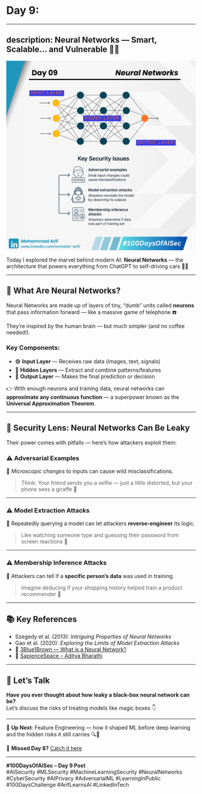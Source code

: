 # Day 9:  
---
description: Neural Networks — Smart, Scalable… and Vulnerable 🧠🔐
--- 
![Day 09 Poster](images/day09-poster.png)

Today I explored the marvel behind modern AI: **Neural Networks** — the architecture that powers everything from ChatGPT to self-driving cars 🚗✨

---

## 🔹 What Are Neural Networks?

Neural Networks are made up of layers of tiny, “dumb” units called **neurons** that pass information forward — like a massive game of telephone ☎️

They’re inspired by the human brain — but much simpler (and no coffee needed!).

### Key Components:
- 🟢 **Input Layer** — Receives raw data (images, text, signals)  
- 🔵 **Hidden Layers** — Extract and combine patterns/features  
- 🔴 **Output Layer** — Makes the final prediction or decision

👉 With enough neurons and training data, neural networks can **approximate any continuous function** — a superpower known as the **Universal Approximation Theorem**.

---

## 🔐 Security Lens: Neural Networks Can Be Leaky

Their power comes with pitfalls — here’s how attackers exploit them:

### ⚠️ Adversarial Examples
📌 *Microscopic changes* to inputs can cause wild misclassifications.

> Think: Your friend sends you a selfie — just a little distorted, but your phone sees a giraffe 🦒

---

### ⚠️ Model Extraction Attacks
📌 Repeatedly querying a model can let attackers **reverse-engineer** its logic.

> Like watching someone type and guessing their password from screen reactions 🎯

---

### ⚠️ Membership Inference Attacks
📌 Attackers can tell if a **specific person’s data** was used in training.

> Imagine deducing if your shopping history helped train a product recommender 👀

---

## 📚 Key References  
- Szegedy et al. (2013): *Intriguing Properties of Neural Networks*  
- Gao et al. (2020): *Exploring the Limits of Model Extraction Attacks*  
- 🎥 [3Blue1Brown — What is a Neural Network?](https://lnkd.in/gTgyjhzA)  
- 📘 [SapienceSpace – Aditya Bharathi](https://lnkd.in/gUi_6WVK)

---

## 💬 Let’s Talk
**Have you ever thought about how leaky a black-box neural network can be?**  
Let’s discuss the risks of treating models like magic boxes 👇

---

📅 **Up Next**: Feature Engineering — how it shaped ML before deep learning and the hidden risks it still carries 🔍🔐

🔗 **Missed Day 8?** [Catch it here](https://lnkd.in/gmXau5GW)

---

**#100DaysOfAISec – Day 9 Post**  
#AISecurity #MLSecurity #MachineLearningSecurity #NeuralNetworks #CyberSecurity #AIPrivacy #AdversarialML #LearningInPublic #100DaysChallenge #ArifLearnsAI #LinkedInTech 